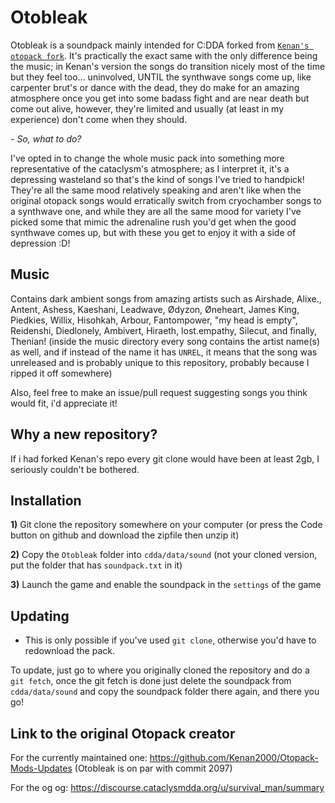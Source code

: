 # Otobleak
Otobleak is a soundpack mainly intended for C:DDA forked from [`Kenan's otopack fork`](https://github.com/Kenan2000/Otopack-Mods-Updates). It's practically the exact same with the only difference being the music; in Kenan's version the songs do transition nicely most of the time but they feel too... uninvolved, UNTIL the synthwave songs come up, like carpenter brut's or dance with the dead, they do make for an amazing atmosphere once you get into some badass fight and are near death but come out alive, however, they're limited and usually (at least in my experience) don't come when they should.

*- So, what to do?*

I've opted in to change the whole music pack into something more representative of the cataclysm's atmosphere; as I interpret it, it's a depressing wasteland so that's the kind of songs I've tried to handpick! They're all the same mood relatively speaking and aren't like when the original otopack songs would erratically switch from cryochamber songs to a synthwave one, and while they are all the same mood for variety I've picked some that mimic the adrenaline rush you'd get when the good synthwave comes up, but with these you get to enjoy it with a side of depression :D!

## Music 
Contains dark ambient songs from amazing artists such as Airshade, Alixe., Antent, Ashess, Kaeshani, Leadwave, Ødyzon, Øneheart, James King, Piedkies, Willix, Hisohkah, Arbour, Fantompower, "my head is empty", Reidenshi, Diedlonely, Ambivert, Hiraeth, lost.empathy, Silecut, and finally, Thenian! (inside the music directory every song contains the artist name(s) as well, and if instead of the name it has `UNREL`, it means that the song was unreleased and is probably unique to this repository, probably because I ripped it off somewhere)

Also, feel free to make an issue/pull request suggesting songs you think would fit, i'd appreciate it!

## Why a new repository?
If i had forked Kenan's repo every git clone would have been at least 2gb, I seriously couldn't be bothered.

## Installation
**1)** Git clone the repository somewhere on your computer (or press the Code button on github and download the zipfile then unzip it)

**2)** Copy the `Otobleak` folder into `cdda/data/sound` (not your cloned version, put the folder that has `soundpack.txt` in it)

**3)** Launch the game and enable the soundpack in the `settings` of the game

## Updating
- This is only possible if you've used `git clone`, otherwise you'd have to redownload the pack.

To update, just go to where you originally cloned the repository and do a `git fetch`, once the git fetch is done just delete the soundpack from `cdda/data/sound` and copy the soundpack folder there again, and there you go!

## Link to the original Otopack creator
For the currently maintained one: https://github.com/Kenan2000/Otopack-Mods-Updates
(Otobleak is on par with commit 2097)

For the og og: https://discourse.cataclysmdda.org/u/survival_man/summary
